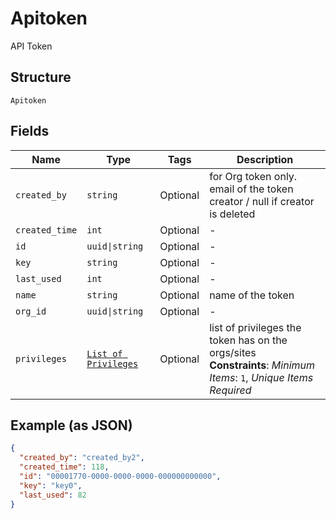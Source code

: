 
# Apitoken

API Token

## Structure

`Apitoken`

## Fields

| Name | Type | Tags | Description |
|  --- | --- | --- | --- |
| `created_by` | `string` | Optional | for Org token only. email of the token creator / null if creator is deleted |
| `created_time` | `int` | Optional | - |
| `id` | `uuid\|string` | Optional | - |
| `key` | `string` | Optional | - |
| `last_used` | `int` | Optional | - |
| `name` | `string` | Optional | name of the token |
| `org_id` | `uuid\|string` | Optional | - |
| `privileges` | [`List of Privileges`](../../doc/models/privileges.md) | Optional | list of privileges the token has on the orgs/sites<br>**Constraints**: *Minimum Items*: `1`, *Unique Items Required* |

## Example (as JSON)

```json
{
  "created_by": "created_by2",
  "created_time": 118,
  "id": "00001770-0000-0000-0000-000000000000",
  "key": "key0",
  "last_used": 82
}
```

